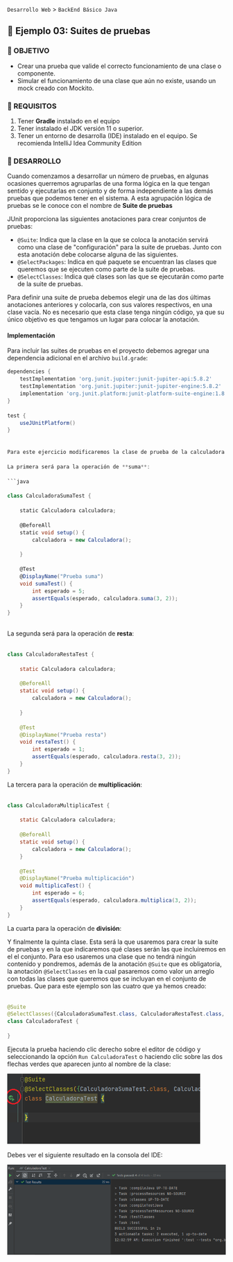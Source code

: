 `Desarrollo Web` > `BackEnd Básico Java`

## 🧠 Ejemplo 03: Suites de pruebas

### 🎯 OBJETIVO

- Crear una prueba que valide el correcto funcionamiento de una clase o componente.
- Simular el funcionamiento de una clase que aún no existe, usando un mock creado con Mockito.


### 📃 REQUISITOS

1. Tener **Gradle** instalado en el equipo
2. Tener instalado el JDK versión 11 o superior.
3. Tener un entorno de desarrolla (IDE) instalado en el equipo. Se recomienda IntelliJ Idea Community Edition

### 🎩 DESARROLLO

Cuando comenzamos a desarrollar un número de pruebas, en algunas ocasiones querremos agruparlas de una forma lógica en la que tengan sentido y ejecutarlas en conjunto y de forma independiente a las demás pruebas que podemos tener en el sistema. A esta agrupación lógica de pruebas se le conoce con el nombre de **Suite de pruebas**

JUnit proporciona las siguientes anotaciones para crear conjuntos de pruebas:

- `@Suite`: Indica que la clase en la que se coloca la anotación servirá como una clase de "configuración" para la suite de pruebas. Junto con esta anotación debe colocarse alguna de las siguientes.
- `@SelectPackages`: Indica en qué paquete se encuentran las clases que queremos que se ejecuten como parte de la suite de pruebas.
- `@SelectClasses`: Indica qué clases son las que se ejecutarán como parte de la suite de pruebas.

Para definir una suite de prueba debemos elegir una de las dos últimas anotaciones anteriores y colocarla, con sus valores respectivos, en una clase vacía. No es necesario que esta clase tenga ningún código, ya que su único objetivo es que tengamos un lugar para colocar la anotación.


#### Implementación

Para incluir las suites de pruebas en el proyecto debemos agregar una dependencia adicional en el archivo `build.grade`:

```groovy
dependencies {
    testImplementation 'org.junit.jupiter:junit-jupiter-api:5.8.2'
    testImplementation 'org.junit.jupiter:junit-jupiter-engine:5.8.2'
    implementation 'org.junit.platform:junit-platform-suite-engine:1.8.2'
}

test {
    useJUnitPlatform()
}


Para este ejercicio modificaremos la clase de prueba de la calculadora del primer ejercicio. Dejaremos esta clase vacía y crearemos una clase especial para validar cada una de las operaciones. Así que al final tendremos 5 clases.

La primera será para la operación de **suma**:

```java

class CalculadoraSumaTest {

    static Calculadora calculadora;

    @BeforeAll
    static void setup() {
        calculadora = new Calculadora();

    }

    @Test
    @DisplayName("Prueba suma")
    void sumaTest() {
        int esperado = 5;
        assertEquals(esperado, calculadora.suma(3, 2));
    }
}
  
```

La segunda será para la operación de **resta**:


```java

class CalculadoraRestaTest {

    static Calculadora calculadora;

    @BeforeAll
    static void setup() {
        calculadora = new Calculadora();

    }

    @Test
    @DisplayName("Prueba resta")
    void restaTest() {
        int esperado = 1;
        assertEquals(esperado, calculadora.resta(3, 2));
    }
}

```

La tercera para la operación de **multiplicación**:

```java

class CalculadoraMultiplicaTest {

    static Calculadora calculadora;

    @BeforeAll
    static void setup() {
        calculadora = new Calculadora();
    }

    @Test
    @DisplayName("Prueba multiplicación")
    void multiplicaTest() {
        int esperado = 6;
        assertEquals(esperado, calculadora.multiplica(3, 2));
    }
}

```

La cuarta para la operación de **división**:

Y finalmente la quinta clase. Esta será la que usaremos para crear la suite de pruebas y en la que indicaremos qué clases serán las que incluiremos en el el conjunto. Para eso usaremos una clase que no tendrá ningún contenido y pondremos, además de la anotación `@Suite` que es obligatoria, la anotación `@SelectClasses` en la cual pasaremos como valor un arreglo con todas las clases que queremos que se incluyan en el conjunto de pruebas. Que para este ejemplo son las cuatro que ya hemos creado:

```java

@Suite
@SelectClasses({CalculadoraSumaTest.class, CalculadoraRestaTest.class, CalculadoraMultiplicaTest.class, CalculadoraDivideTest.class})
class CalculadoraTest {

}

```


Ejecuta la prueba haciendo clic derecho sobre el editor de código y seleccionando la opción `Run CalculadoraTest` o haciendo clic sobre las dos flechas verdes que aparecen junto al nombre de la clase:

![imagen](img/img_01.png)

Debes ver el siguiente resultado en la consola del IDE:

![imagen](img/img_02.png)
